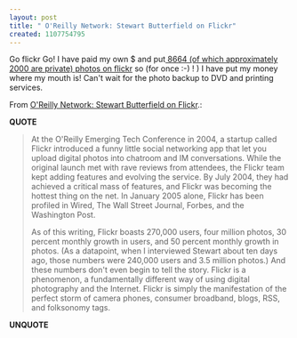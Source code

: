 ```yaml
---
layout: post
title: " O'Reilly Network: Stewart Butterfield on Flickr"
created: 1107754795
---
```

<p>Go flickr Go! I have paid my own $ and put<a href="http://www.flickr.com/photos/roland/"> 8664 (of which approximately 2000 are private) photos on flickr</a> so (for once :-) ! ) I have put my money where my mouth is! Can't wait for the photo backup to  DVD and printing services.</p>
<p>From <a href="http://www.oreillynet.com/pub/a/network/2005/02/04/sb_flckr.html">O'Reilly Network: Stewart Butterfield on Flickr</a>.:</p>
<p><b>QUOTE</b></p><blockquote><p>At the O'Reilly Emerging Tech Conference in 2004, a startup called Flickr introduced a funny little social networking app that let you upload digital photos into chatroom and IM conversations. While the original launch met with rave reviews from attendees, the Flickr team kept adding features and evolving the service. By July 2004, they had achieved a critical mass of features, and Flickr was becoming the hottest thing on the net. In January 2005 alone, Flickr has been profiled in Wired, The Wall Street Journal, Forbes, and the Washington Post.</p>

<p>As of this writing, Flickr boasts 270,000 users, four million photos, 30 percent monthly growth in users, and 50 percent monthly growth in photos. (As a datapoint, when I interviewed Stewart about ten days ago, those numbers were 240,000 users and 3.5 million photos.) And these numbers don't even begin to tell the story. Flickr is a phenomenon, a fundamentally different way of using digital photography and the Internet. Flickr is simply the manifestation of the perfect storm of camera phones, consumer broadband, blogs, RSS, and folksonomy tags.</p></blockquote><p><b>UNQUOTE</b></p>



